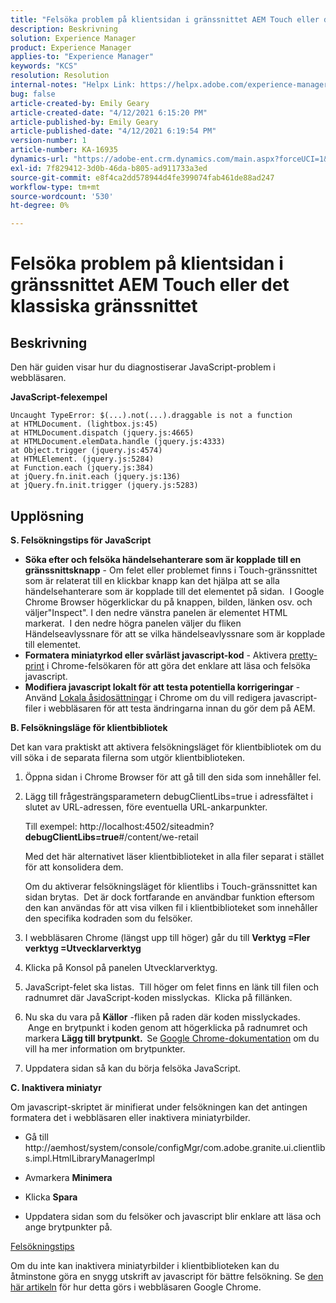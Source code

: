 ```yaml
---
title: "Felsöka problem på klientsidan i gränssnittet AEM Touch eller det klassiska gränssnittet"
description: Beskrivning
solution: Experience Manager
product: Experience Manager
applies-to: "Experience Manager"
keywords: "KCS"
resolution: Resolution
internal-notes: "Helpx Link: https://helpx.adobe.com/experience-manager/kb/How-to-debug-javascript-errors-in-AEM.html"
bug: false
article-created-by: Emily Geary
article-created-date: "4/12/2021 6:15:20 PM"
article-published-by: Emily Geary
article-published-date: "4/12/2021 6:19:54 PM"
version-number: 1
article-number: KA-16935
dynamics-url: "https://adobe-ent.crm.dynamics.com/main.aspx?forceUCI=1&pagetype=entityrecord&etn=knowledgearticle&id=2eb50a08-bb9b-eb11-b1ac-000d3a3680d8"
exl-id: 7f829412-3d0b-46da-b805-ad911733a3ed
source-git-commit: e8f4ca2dd578944d4fe399074fab461de88ad247
workflow-type: tm+mt
source-wordcount: '530'
ht-degree: 0%

---
```


# Felsöka problem på klientsidan i gränssnittet AEM Touch eller det klassiska gränssnittet

## Beskrivning


Den här guiden visar hur du diagnostiserar JavaScript-problem i webbläsaren.

<b>JavaScript-felexempel</b>




```
Uncaught TypeError: $(...).not(...).draggable is not a function
at HTMLDocument. (lightbox.js:45)
at HTMLDocument.dispatch (jquery.js:4665)
at HTMLDocument.elemData.handle (jquery.js:4333)
at Object.trigger (jquery.js:4574)
at HTMLElement. (jquery.js:5284)
at Function.each (jquery.js:384)
at jQuery.fn.init.each (jquery.js:136)
at jQuery.fn.init.trigger (jquery.js:5283)
```



## Upplösning


<b>S. Felsökningstips för JavaScript</b>

- <b>Söka efter och felsöka händelsehanterare som är kopplade till en gränssnittsknapp</b> - Om felet eller problemet finns i Touch-gränssnittet som är relaterat till en klickbar knapp kan det hjälpa att se alla händelsehanterare som är kopplade till det elementet på sidan.  I Google Chrome Browser högerklickar du på knappen, bilden, länken osv. och väljer&quot;Inspect&quot;. I den nedre vänstra panelen är elementet HTML markerat.  I den nedre högra panelen väljer du fliken Händelseavlyssnare för att se vilka händelseavlyssnare som är kopplade till elementet.
- <b>Formatera miniatyrkod eller svårläst javascript-kod</b> - Aktivera [pretty-print](https://developers.google.com/web/tools/chrome-devtools/javascript/pretty-print) i Chrome-felsökaren för att göra det enklare att läsa och felsöka javascript.
- <b>Modifiera javascript lokalt för att testa potentiella korrigeringar</b> - Använd [Lokala åsidosättningar](https://developers.google.com/web/updates/2018/01/devtools#overrides) i Chrome om du vill redigera javascript-filer i webbläsaren för att testa ändringarna innan du gör dem på AEM.


<b>B. Felsökningsläge för klientbibliotek</b>

Det kan vara praktiskt att aktivera felsökningsläget för klientbibliotek om du vill söka i de separata filerna som utgör klientbiblioteken.

1. Öppna sidan i Chrome Browser för att gå till den sida som innehåller fel.
2. Lägg till frågesträngsparametern debugClientLibs=true i adressfältet i slutet av URL-adressen, före eventuella URL-ankarpunkter.

   Till exempel: http://localhost:4502/siteadmin?<b>debugClientLibs=true</b>#/content/we-retail

   Med det här alternativet läser klientbiblioteket in alla filer separat i stället för att konsolidera dem.

   Om du aktiverar felsökningsläget för klientlibs i Touch-gränssnittet kan sidan brytas.  Det är dock fortfarande en användbar funktion eftersom den kan användas för att visa vilken fil i klientbiblioteket som innehåller den specifika kodraden som du felsöker.
3. I webbläsaren Chrome (längst upp till höger) går du till <b>Verktyg =Fler verktyg =Utvecklarverktyg</b>
4. Klicka på Konsol på panelen Utvecklarverktyg.
5. JavaScript-felet ska listas.  Till höger om felet finns en länk till filen och radnumret där JavaScript-koden misslyckas.  Klicka på fillänken.
6. Nu ska du vara på <b>Källor</b> -fliken på raden där koden misslyckades.  Ange en brytpunkt i koden genom att högerklicka på radnumret och markera <b>Lägg till brytpunkt.  </b>Se [Google Chrome-dokumentation](https://developers.google.com/web/tools/chrome-devtools/javascript/breakpoints) om du vill ha mer information om brytpunkter.
7. Uppdatera sidan så kan du börja felsöka JavaScript.


<b>C. Inaktivera miniatyr</b>

Om javascript-skriptet är minifierat under felsökningen kan det antingen formatera det i webbläsaren eller inaktivera miniatyrbilder.

- Gå till http://aemhost/system/console/configMgr/com.adobe.granite.ui.clientlibs.impl.HtmlLibraryManagerImpl


- Avmarkera <b>Minimera</b>


- Klicka <b>Spara</b>


- Uppdatera sidan som du felsöker och javascript blir enklare att läsa och ange brytpunkter på.


<u>Felsökningstips</u>

Om du inte kan inaktivera miniatyrbilder i klientbiblioteken kan du åtminstone göra en snygg utskrift av javascript för bättre felsökning. Se [den här artikeln](https://developers.google.com/web/tools/chrome-devtools/javascript/pretty-print) för hur detta görs i webbläsaren Google Chrome.
